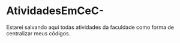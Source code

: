 # AtividadesEmCeC-
Estarei salvando aqui todas atividades da faculdade como forma de centralizar meus códigos.
